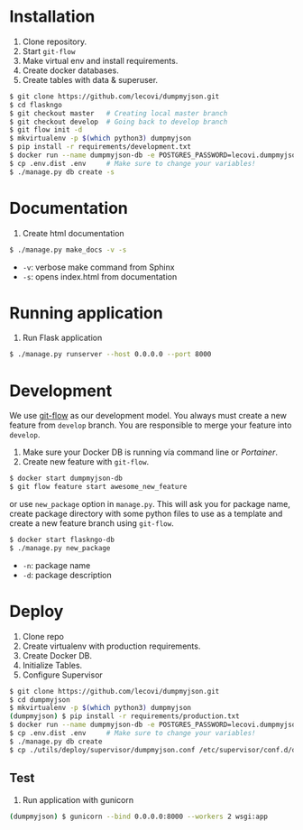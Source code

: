 # Installation

1. Clone repository.
2. Start `git-flow`
2. Make virtual env and install requirements.
3. Create docker databases.
4. Create tables with data & superuser.

```bash
$ git clone https://github.com/lecovi/dumpmyjson.git
$ cd flaskngo
$ git checkout master   # Creating local master branch
$ git checkout develop  # Going back to develop branch
$ git flow init -d
$ mkvirtualenv -p $(which python3) dumpmyjson
$ pip install -r requirements/development.txt
$ docker run --name dumpmyjson-db -e POSTGRES_PASSWORD=lecovi.dumpmyjson -e POSTGRES_USER=lecovi -e POSTGRES_DB=dumpmyjson -p 5432:5432 -d postgres
$ cp .env.dist .env     # Make sure to change your variables!
$ ./manage.py db create -s
```

# Documentation

1. Create html documentation

```bash
$ ./manage.py make_docs -v -s
```
 * `-v`: verbose make command from Sphinx
 * `-s`: opens index.html from documentation

# Running application

1. Run Flask application

```bash
$ ./manage.py runserver --host 0.0.0.0 --port 8000
```

# Development

We use [git-flow](http://nvie.com/posts/a-successful-git-branching-model/) 
as our development model. You always must create a new feature from 
`develop` branch. You are responsible to merge your feature into 
`develop`. 
 
1. Make sure your Docker DB is running vía command line or *Portainer*.
2. Create new feature with `git-flow`.
 
```bash
$ docker start dumpmyjson-db
$ git flow feature start awesome_new_feature
```

or use `new_package` option in `manage.py`. This will ask you for package
name, create package directory with some python files to use as a template
and create a new feature branch using `git-flow`.

```bash
$ docker start flaskngo-db
$ ./manage.py new_package
```
 * `-n`: package name
 * `-d`: package description

# Deploy

1. Clone repo
2. Create virtualenv with production requirements.
3. Create Docker DB.
4. Initialize Tables.
5. Configure Supervisor

```bash
$ git clone https://github.com/lecovi/dumpmyjson.git
$ cd dumpmyjson
$ mkvirtualenv -p $(which python3) dumpmyjson
(dumpmyjson) $ pip install -r requirements/production.txt
$ docker run --name dumpmyjson-db -e POSTGRES_PASSWORD=lecovi.dumpmyjson -e POSTGRES_USER=lecovi -e POSTGRES_DB=dumpmyjson -p 5432:5432 -d postgres
$ cp .env.dist .env     # Make sure to change your variables!
$ ./manage.py db create
$ cp ./utils/deploy/supervisor/dumpmyjson.conf /etc/supervisor/conf.d/dumpmyjson.conf
```

## Test

1. Run application with gunicorn

```bash
(dumpmyjson) $ gunicorn --bind 0.0.0.0:8000 --workers 2 wsgi:app
```